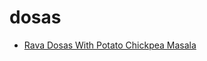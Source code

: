 # dosas

 * [Rava Dosas With Potato Chickpea Masala](../index/r/rava-dosas-with-potato-chickpea-masala-356035.json)
